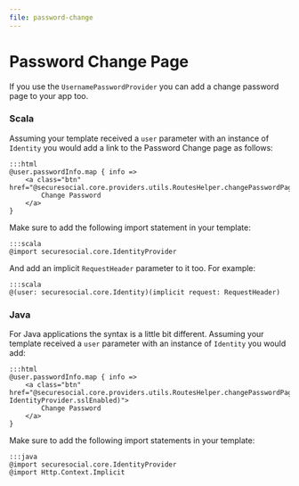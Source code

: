 ```yaml
---
file: password-change
---
```

# Password Change Page

If you use the `UsernamePasswordProvider` you can add a change password page to your app too.  

### Scala

Assuming your template received a `user` parameter with an instance of `Identity` you would add a link to the Password Change page as follows:

	:::html
	@user.passwordInfo.map { info =>
        <a class="btn" href="@securesocial.core.providers.utils.RoutesHelper.changePasswordPage.absoluteURL(IdentityProvider.sslEnabled)">
        	Change Password
        </a>
    }

Make sure to add the following import statement in your template:

	:::scala
	@import securesocial.core.IdentityProvider

And add an implicit `RequestHeader` parameter to it too.  For example:

	:::scala
	@(user: securesocial.core.Identity)(implicit request: RequestHeader)


### Java

For Java applications the syntax is a little bit different.  Assuming your template received a `user` parameter with an instance of `Identity` you would add:

    :::html
    @user.passwordInfo.map { info =>
        <a class="btn" href="@securesocial.core.providers.utils.RoutesHelper.changePasswordPage.absoluteURL(Implicit.request(), IdentityProvider.sslEnabled)">
        	Change Password
        </a>
    }

Make sure to add the following import statements in your template:

	:::java
	@import securesocial.core.IdentityProvider
	@import Http.Context.Implicit    

